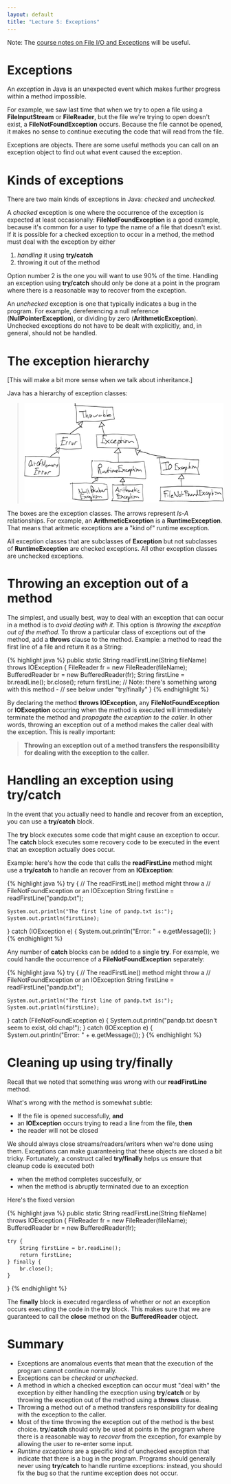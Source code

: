 ```yaml
---
layout: default
title: "Lecture 5: Exceptions"
---
```


Note: The [course notes on File I/O and Exceptions](../notes/exceptionsFileIO.html) will be useful.

Exceptions
==========

An *exception* in Java is an unexpected event which makes further progress within a method impossible.

For example, we saw last time that when we try to open a file using a **FileInputStream** or **FileReader**, but the file we're trying to open doesn't exist, a **FileNotFoundException** occurs. Because the file cannot be opened, it makes no sense to continue executing the code that will read from the file.

Exceptions are objects. There are some useful methods you can call on an exception object to find out what event caused the exception.

Kinds of exceptions
===================

There are two main kinds of exceptions in Java: *checked* and *unchecked*.

A *checked* exception is one where the occurrence of the exception is expected at least occasionally: **FileNotFoundException** is a good example, because it's common for a user to type the name of a file that doesn't exist. If it is possible for a checked exception to occur in a method, the method must deal with the exception by either

1.  *handling* it using **try/catch**
2.  throwing it out of the method

Option number 2 is the one you will want to use 90% of the time. Handling an exception using **try/catch** should only be done at a point in the program where there is a reasonable way to recover from the exception.

An *unchecked* exception is one that typically indicates a bug in the program. For example, dereferencing a null reference (**NullPointerException**), or dividing by zero (**ArithmeticException**). Unchecked exceptions do not have to be dealt with explicitly, and, in general, should not be handled.

The exception hierarchy
=======================

[This will make a bit more sense when we talk about inheritance.]

Java has a hierarchy of exception classes:

> <img style="width: 36em;" alt="Java exception hierarchy" src="figures/exceptHier.png">

The boxes are the exception classes. The arrows represent *Is-A* relationships. For example, an **ArithmeticException** is a **RuntimeException**. That means that aritmetic exceptions are a "kind of" runtime exception.

All exception classes that are subclasses of **Exception** but not subclasses of **RuntimeException** are checked exceptions. All other exception classes are unchecked exceptions.

Throwing an exception out of a method
=====================================

The simplest, and usually best, way to deal with an exception that can occur in a method is to *avoid dealing with it*. This option is *throwing the exception out of the method*. To throw a particular class of exceptions out of the method, add a **throws** clause to the method. Example: a method to read the first line of a file and return it as a String:

{% highlight java %}
public static String readFirstLine(String fileName) throws IOException {
    FileReader fr = new FileReader(fileName);
    BufferedReader br = new BufferedReader(fr);
    String firstLine = br.readLine();
    br.close();
    return firstLine;
    // Note: there's something wrong with this method -
    //       see below under "try/finally"
}
{% endhighlight %}

By declaring the method **throws IOException**, any **FileNotFoundException** or **IOException** occurring when the method is executed will immediately terminate the method and *propagate the exception to the caller*. In other words, throwing an exception out of a method makes the caller deal with the exception. This is really important:

> **Throwing an exception out of a method transfers the responsibility for dealing with the exception to the caller.**

Handling an exception using try/catch
=====================================

In the event that you actually need to handle and recover from an exception, you can use a **try/catch** block.

The **try** block executes some code that might cause an exception to occur. The **catch** block executes some recovery code to be executed in the event that an exception actually does occur.

Example: here's how the code that calls the **readFirstLine** method might use a **try/catch** to handle an recover from an **IOException**:

{% highlight java %}
try {
    // The readFirstLine() method might throw a
    // FileNotFoundException or an IOException
    String firstLine = readFirstLine("pandp.txt");

    System.out.println("The first line of pandp.txt is:");
    System.out.println(firstLine);
} catch (IOException e) {
    System.out.println("Error: " + e.getMessage());
}
{% endhighlight %}

Any number of **catch** blocks can be added to a single **try**. For example, we could handle the occurrence of a **FileNotFoundException** separately:

{% highlight java %}
try {
    // The readFirstLine() method might throw a
    // FileNotFoundException or an IOException
    String firstLine = readFirstLine("pandp.txt");

    System.out.println("The first line of pandp.txt is:");
    System.out.println(firstLine);
} catch (FileNotFoundException e) {
    System.out.println("pandp.txt doesn't seem to exist, old chap!");
} catch (IOException e) {
    System.out.println("Error: " + e.getMessage());
}
{% endhighlight %}

Cleaning up using try/finally
=============================

Recall that we noted that something was wrong with our **readFirstLine** method.

What's wrong with the method is somewhat subtle:

-   If the file is opened successfully, **and**
-   an **IOException** occurs trying to read a line from the file, **then**
-   the reader will not be closed

We should always close streams/readers/writers when we're done using them. Exceptions can make guaranteeing that these objects are closed a bit tricky. Fortunately, a construct called **try/finally** helps us ensure that cleanup code is executed both

-   when the method completes succesfully, or
-   when the method is abruptly terminated due to an exception

Here's the fixed version

{% highlight java %}
public static String readFirstLine(String fileName) throws IOException {
    FileReader fr = new FileReader(fileName);
    BufferedReader br = new BufferedReader(fr);

    try {
        String firstLine = br.readLine();
        return firstLine;
    } finally {
        br.close();
    }
}
{% endhighlight %}

The **finally** block is executed regardless of whether or not an exception occurs executing the code in the **try** block. This makes sure that we are guaranteed to call the **close** method on the **BufferedReader** object.

Summary
=======

-   Exceptions are anomalous events that mean that the execution of the program cannot continue normally.
-   Exceptions can be *checked* or *unchecked*.
-   A method in which a checked exception can occur must "deal with" the exception by either handling the execption using **try**/**catch** or by throwing the exception out of the method using a **throws** clause.
-   Throwing a method out of a method transfers responsibility for dealing with the exception to the caller.
-   Most of the time throwing the exception out of the method is the best choice. **try**/**catch** should only be used at points in the program where there is a reasonable way to *recover* from the exception, for example by allowing the user to re-enter some input.
-   *Runtime exceptions* are a specific kind of unchecked exception that indicate that there is a bug in the program. Programs should generally never using **try**/**catch** to handle runtime exceptions: instead, you should fix the bug so that the runtime exception does not occur.

